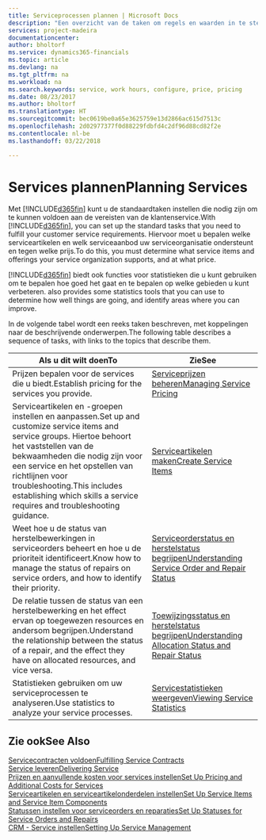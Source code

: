 ```yaml
---
title: Serviceprocessen plannen | Microsoft Docs
description: "Een overzicht van de taken om regels en waarden in te stellen om uw servicebeleid en -processen te definiëren."
services: project-madeira
documentationcenter: 
author: bholtorf
ms.service: dynamics365-financials
ms.topic: article
ms.devlang: na
ms.tgt_pltfrm: na
ms.workload: na
ms.search.keywords: service, work hours, configure, price, pricing
ms.date: 08/23/2017
ms.author: bholtorf
ms.translationtype: HT
ms.sourcegitcommit: bec0619be0a65e3625759e13d2866ac615d7513c
ms.openlocfilehash: 2d02977377f0d88229fdbfd4c2df96d88cd82f2e
ms.contentlocale: nl-be
ms.lasthandoff: 03/22/2018

---
```

# <a name="planning-services"></a><span data-ttu-id="c3564-103">Services plannen</span><span class="sxs-lookup"><span data-stu-id="c3564-103">Planning Services</span></span>
<span data-ttu-id="c3564-104">Met [!INCLUDE[d365fin](includes/d365fin_md.md)] kunt u de standaardtaken instellen die nodig zijn om te kunnen voldoen aan de vereisten van de klantenservice.</span><span class="sxs-lookup"><span data-stu-id="c3564-104">With [!INCLUDE[d365fin](includes/d365fin_md.md)], you can set up the standard tasks that you need to fulfill your customer service requirements.</span></span> <span data-ttu-id="c3564-105">Hiervoor moet u bepalen welke serviceartikelen en welk serviceaanbod uw serviceorganisatie ondersteunt en tegen welke prijs.</span><span class="sxs-lookup"><span data-stu-id="c3564-105">To do this, you must determine what service items and offerings your service organization supports, and at what price.</span></span>   

[!INCLUDE[d365fin](includes/d365fin_md.md)]<span data-ttu-id="c3564-106"> biedt ook functies voor statistieken die u kunt gebruiken om te bepalen hoe goed het gaat en te bepalen op welke gebieden u kunt verbeteren.</span><span class="sxs-lookup"><span data-stu-id="c3564-106"> also provides some statistics tools that you can use to determine how well things are going, and identify areas where you can improve.</span></span>
  
<span data-ttu-id="c3564-107">In de volgende tabel wordt een reeks taken beschreven, met koppelingen naar de beschrijvende onderwerpen.</span><span class="sxs-lookup"><span data-stu-id="c3564-107">The following table describes a sequence of tasks, with links to the topics that describe them.</span></span>   
  
|<span data-ttu-id="c3564-108">**Als u dit wilt doen**</span><span class="sxs-lookup"><span data-stu-id="c3564-108">**To**</span></span>|<span data-ttu-id="c3564-109">**Zie**</span><span class="sxs-lookup"><span data-stu-id="c3564-109">**See**</span></span>|  
|------------|-------------|  
|<span data-ttu-id="c3564-110">Prijzen bepalen voor de services die u biedt.</span><span class="sxs-lookup"><span data-stu-id="c3564-110">Establish pricing for the services you provide.</span></span>|[<span data-ttu-id="c3564-111">Serviceprijzen beheren</span><span class="sxs-lookup"><span data-stu-id="c3564-111">Managing Service Pricing</span></span>](service-service-price-management.md)|
|<span data-ttu-id="c3564-112">Serviceartikelen en -groepen instellen en aanpassen.</span><span class="sxs-lookup"><span data-stu-id="c3564-112">Set up and customize service items and service groups.</span></span> <span data-ttu-id="c3564-113">Hiertoe behoort het vaststellen van de bekwaamheden die nodig zijn voor een service en het opstellen van richtlijnen voor troubleshooting.</span><span class="sxs-lookup"><span data-stu-id="c3564-113">This includes establishing which skills a service requires and troubleshooting guidance.</span></span>| [<span data-ttu-id="c3564-114">Serviceartikelen maken</span><span class="sxs-lookup"><span data-stu-id="c3564-114">Create Service Items</span></span>](service-how-to-create-service-items.md)|  
|<span data-ttu-id="c3564-115">Weet hoe u de status van herstelbewerkingen in serviceorders beheert en hoe u de prioriteit identificeert.</span><span class="sxs-lookup"><span data-stu-id="c3564-115">Know how to manage the status of repairs on service orders, and how to identify their priority.</span></span>|[<span data-ttu-id="c3564-116">Serviceorderstatus en herstelstatus begrijpen</span><span class="sxs-lookup"><span data-stu-id="c3564-116">Understanding Service Order and Repair Status</span></span>](service-service-order-status-and-repair-status.md)|  
|<span data-ttu-id="c3564-117">De relatie tussen de status van een herstelbewerking en het effect ervan op toegewezen resources en andersom begrijpen.</span><span class="sxs-lookup"><span data-stu-id="c3564-117">Understand the relationship between the status of a repair, and the effect they have on allocated resources, and vice versa.</span></span>|[<span data-ttu-id="c3564-118">Toewijzingsstatus en herstelstatus begrijpen</span><span class="sxs-lookup"><span data-stu-id="c3564-118">Understanding Allocation Status and Repair Status</span></span>](service-allocation-status-and-repair-status.md)|  
|<span data-ttu-id="c3564-119">Statistieken gebruiken om uw serviceprocessen te analyseren.</span><span class="sxs-lookup"><span data-stu-id="c3564-119">Use statistics to analyze your service processes.</span></span> | [<span data-ttu-id="c3564-120">Servicestatistieken weergeven</span><span class="sxs-lookup"><span data-stu-id="c3564-120">Viewing Service Statistics</span></span>](service-service-statistics.md) |

## <a name="see-also"></a><span data-ttu-id="c3564-121">Zie ook</span><span class="sxs-lookup"><span data-stu-id="c3564-121">See Also</span></span>
[<span data-ttu-id="c3564-122">Servicecontracten voldoen</span><span class="sxs-lookup"><span data-stu-id="c3564-122">Fulfilling Service Contracts</span></span>](service-fulfill-service-contracts.md)  
[<span data-ttu-id="c3564-123">Service leveren</span><span class="sxs-lookup"><span data-stu-id="c3564-123">Delivering Service</span></span>](service-deliver-service.md)  
[<span data-ttu-id="c3564-124">Prijzen en aanvullende kosten voor services instellen</span><span class="sxs-lookup"><span data-stu-id="c3564-124">Set Up Pricing and Additional Costs for Services</span></span>](service-how-setup-service-costs-pricing.md)  
[<span data-ttu-id="c3564-125">Serviceartikelen en serviceartikelonderdelen instellen</span><span class="sxs-lookup"><span data-stu-id="c3564-125">Set Up Service Items and Service Item Components</span></span>](service-how-setup-service-items.md)  
[<span data-ttu-id="c3564-126">Statussen instellen voor serviceorders en reparaties</span><span class="sxs-lookup"><span data-stu-id="c3564-126">Set Up Statuses for Service Orders and Repairs</span></span>](service-order-repair-status.md)  
[<span data-ttu-id="c3564-127">CRM - Service instellen</span><span class="sxs-lookup"><span data-stu-id="c3564-127">Setting Up Service Management</span></span>](service-setup-service.md)  

